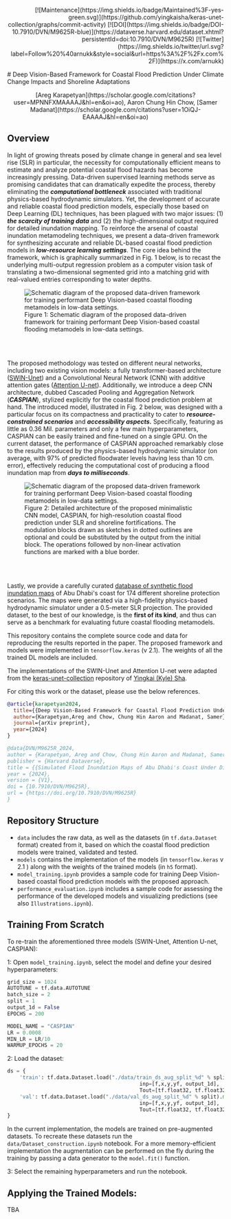 <p align="right">[![Maintenance](https://img.shields.io/badge/Maintained%3F-yes-green.svg)](https://github.com/yingkaisha/keras-unet-collection/graphs/commit-activity)  [![DOI](https://img.shields.io/badge/DOI-10.7910/DVN/M9625R-blue)](https://dataverse.harvard.edu/dataset.xhtml?persistentId=doi:10.7910/DVN/M9625R) [![Twitter](https://img.shields.io/twitter/url.svg?label=Follow%20%40arnukk&style=social&url=https%3A%2F%2Fx.com%2F)](https://x.com/arnukk)</p>
# Deep Vision-Based Framework for Coastal Flood Prediction Under Climate Change Impacts and Shoreline Adaptations
<p align="center">[Areg Karapetyan](https://scholar.google.com/citations?user=MPNNFXMAAAAJ&hl=en&oi=ao), Aaron Chung Hin Chow, [Samer Madanat](https://scholar.google.com/citations?user=1OiQJ-EAAAAJ&hl=en&oi=ao)</p>


## Overview
In light of growing threats posed by climate change in general and sea level rise (SLR) in particular, the necessity for computationally efficient means to estimate and analyze potential coastal flood hazards has become increasingly pressing. Data-driven supervised learning methods serve as promising candidates that can dramatically expedite the process, thereby eliminating the ***computational bottleneck*** associated with traditional physics-based hydrodynamic simulators. Yet, the development of accurate and reliable coastal flood prediction models, especially those based on Deep Learning (DL) techniques, has been plagued with two major issues: (1) ***the scarcity of training data*** and (2) the high-dimensional output required for detailed inundation mapping.  To reinforce the arsenal of coastal inundation metamodeling techniques, we present a data-driven framework for synthesizing accurate and reliable DL-based coastal flood prediction models in ***low-resource learning settings***. The core idea behind the framework, which is graphically summarized in Fig. 1 below, is to recast the underlying multi-output regression problem as a computer vision task of translating a two-dimensional segmented grid into a matching grid with real-valued entries corresponding to water depths. 

<figure>
  <img src="https://i.postimg.cc/bwM7zHLg/Copy-of-methodology.jpg"
  alt="Schematic diagram of the proposed data-driven framework for training performant Deep Vision-based coastal flooding metamodels in low-data settings.">
  <figcaption>Figure 1: Schematic diagram of the proposed data-driven framework for training performant Deep Vision-based coastal flooding metamodels in low-data settings.</figcaption>
</figure>
</br></br>

The proposed methodology was tested on different neural networks, including two existing vision models: a fully transformer-based architecture ([SWIN-Unet](https://arxiv.org/abs/2105.05537)) and a Convolutional Neural Network (CNN) with additive attention gates ([Attention U-net](https://arxiv.org/abs/1804.03999)). Additionally, we introduce a deep CNN architecture, dubbed Cascaded Pooling and Aggregation Network (***CASPIAN***), stylized explicitly for the coastal flood prediction problem at hand. The introduced model, illustrated in Fig. 2 below, was designed with a particular focus on its compactness and practicality to cater to ***resource-constrained scenarios*** and ***accessibility aspects.*** Specifically, featuring as little as $0.36$ Mil. parameters and only a few main hyperparameters, CASPIAN can be easily trained and fine-tuned on a single GPU. On the current dataset, the performance of CASPIAN approached remarkably close to the results produced by the physics-based hydrodynamic simulator (on average, with 97\% of predicted floodwater levels having less than 10 cm. error), effectively reducing the computational cost of producing a flood inundation map from ***days to milliseconds***. 
<figure>
  <img src="https://i.postimg.cc/pr7ywLyd/architecture.jpg"
  alt="Schematic diagram of the proposed data-driven framework for training performant Deep Vision-based coastal flooding metamodels in low-data settings.">
  <figcaption>Figure 2: Detailed architecture of the proposed minimalistic CNN model, CASPIAN, for high-resolution coastal flood prediction under SLR and shoreline fortifications. The modulation blocks drawn as sketches in dotted outlines are optional and could be substituted by the output from the initial block. The operations followed by non-linear activation functions are marked with a blue border.</figcaption>
</figure>
</br></br>

Lastly, we provide a carefully curated [database of synthetic flood inundation maps](https://doi.org/10.7910/DVN/M9625R) of Abu Dhabi's coast for $174$ different shoreline protection scenarios. The maps were generated via a high-fidelity physics-based hydrodynamic simulator under a 0.5-meter SLR projection. The provided dataset, to the best of our knowledge, is the **first of its kind**, and thus can serve as a benchmark for evaluating future coastal flooding metamodels.

This repository contains the complete source code and data for reproducing the results reported in the paper. The proposed framework and models were implemented in `tensorflow.keras` (v 2.1). The weights of all the trained DL models are included.

The implementations of the SWIN-Unet and Attention U-net were adapted from the [keras-unet-collection](https://github.com/yingkaisha/keras-unet-collection) repository of [Yingkai (Kyle) Sha](https://github.com/yingkaisha).

For citing this work or the dataset, please use the below references.
```bibtex
@article{karapetyan2024,
  title={{Deep Vision-Based Framework for Coastal Flood Prediction Under Climate Change Impacts and Shoreline Adaptations}},
  author={Karapetyan,Areg and Chow, Chung Hin Aaron and Madanat, Samer},
  journal={arXiv preprint},
  year={2024}
}

@data{DVN/M9625R_2024,
author = {Karapetyan, Areg and Chow, Chung Hin Aaron and Madanat, Samer },
publisher = {Harvard Dataverse},
title = {{Simulated Flood Inundation Maps of Abu Dhabi's Coast Under Different Shoreline Protection Scenarios}},
year = {2024},
version = {V1},
doi = {10.7910/DVN/M9625R},
url = {https://doi.org/10.7910/DVN/M9625R}
}

```

## Repository Structure

- `data` includes the raw data, as well as the datasets (in  `tf.data.Dataset` format) created from it, based on which the coastal flood prediction models were trained, validated and tested.
- `models` contains the implementation of the models (in `tensorflow.keras` v 2.1 ) along with the weights of the trained models (in `h5` format).
- `model_training.ipynb` provides a sample code for training Deep Vision-based coastal flood prediction models with the proposed  approach.
- `performance_evaluation.ipynb` includes a sample code for assessing the performance of the developed models and visualizing predictions (see also `Illustrations.ipynb`).

## Training From Scratch

To re-train the aforementioned three models (SWIN-Unet, Attention U-net, CASPIAN):

1: Open `model_training.ipynb`, select the model and define your desired hyperparameters:
```python
grid_size = 1024
AUTOTUNE = tf.data.AUTOTUNE
batch_size = 2
split = 1
output_1d = False
EPOCHS = 200

MODEL_NAME = "CASPIAN"
LR = 0.0008
MIN_LR = LR/10
WARMUP_EPOCHS = 20
```
2: Load the dataset:
```python
ds = {
    'train': tf.data.Dataset.load("./data/train_ds_aug_split_%d" % split).map(lambda f,x,y,yf: tf.py_function(clear_ds, 
                                           inp=[f,x,y,yf, output_1d], 
                                           Tout=[tf.float32, tf.float32])),
    'val': tf.data.Dataset.load("./data/val_ds_aug_split_%d" % split).map(lambda f,x,y,yf: tf.py_function(clear_ds, 
                                           inp=[f,x,y,yf, output_1d], 
                                           Tout=[tf.float32, tf.float32]))
}
```
In the current implementation, the models are trained on pre-augmented datasets. To recreate these datasets run the `data/Dataset_construction.ipynb` notebook. For a more memory-efficient implementation the augmentation can be performed on the fly during the training by passing a data generator to the `model.fit()` function.

3: Select the remaining hyperparameters and run the notebook.

## Applying the Trained Models:
TBA

